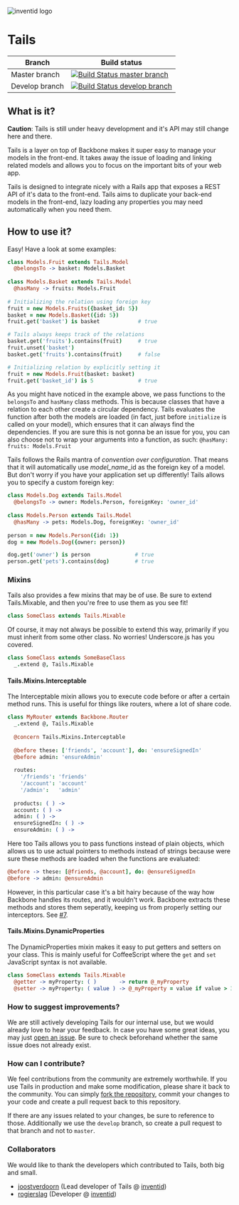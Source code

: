 ![inventid logo](https://s3-eu-west-1.amazonaws.com/static-inventid-nl/content/img/logo.png)

# Tails

|Branch|Build status|
|----|----|
|Master branch|[![Build Status master branch](https://travis-ci.org/inventid/tails.svg?branch=master)](https://travis-ci.org/inventid/tails)|
|Develop branch|[![Build Status develop branch](https://travis-ci.org/inventid/tails.svg?branch=develop)](https://travis-ci.org/inventid/tails)|

## What is it?

**Caution**: Tails is still under heavy development and it's API may still change here and there.

Tails is a layer on top of Backbone makes it super easy to manage your models in the front-end. It takes away the issue of loading and linking related models and allows you to focus on the important bits of your web app. 

Tails is designed to integrate nicely with a Rails app that exposes a REST API of it's data to the front-end. Tails aims to duplicate your back-end models in the front-end, lazy loading any properties you may need automatically when you need them.

## How to use it?

Easy! Have a look at some examples:

```CoffeeScript
class Models.Fruit extends Tails.Model
  @belongsTo -> basket: Models.Basket
  
class Models.Basket extends Tails.Model
  @hasMany -> fruits: Models.Fruit
  
# Initializing the relation using foreign key
fruit = new Models.Fruits({basket_id: 5})
basket = new Models.Basket({id: 5})
fruit.get('basket') is basket            # true

# Tails always keeps track of the relations 
basket.get('fruits').contains(fruit)     # true
fruit.unset('basket')
basket.get('fruits').contains(fruit)     # false

# Initializing relation by explicitly setting it
fruit = new Models.Fruit(basket: basket)
fruit.get('basket_id') is 5              # true
```
As you might have noticed in the example above, we pass functions to the `belongsTo` and `hasMany` class methods. This is because classes that have a relation to each other create a circular dependency. Tails evaluates the function after both the models are loaded (in fact, just before `initialize` is called on your model), which ensures that it can always find the dependencies. If you are sure this is not gonna be an issue for you, you can also choose not to wrap your arguments into a function, as such: `@hasMany: fruits: Models.Fruit`


Tails follows the Rails mantra of *convention over configuration*. That means that it will automatically use *model_name*_id as the foreign key of a model. But don't worry if you have your application set up differently! Tails allows you to specify a custom foreign key:

```CoffeeScript
class Models.Dog extends Tails.Model
  @belongsTo -> owner: Models.Person, foreignKey: 'owner_id'
  
class Models.Person extends Tails.Model
  @hasMany -> pets: Models.Dog, foreignKey: 'owner_id'
  
person = new Models.Person({id: 1})
dog = new Models.Dog({owner: person})

dog.get('owner') is person              # true
person.get('pets').contains(dog)        # true
```

### Mixins

Tails also provides a few mixins that may be of use. Be sure to extend Tails.Mixable, and then you're free to use them as you see fit!
```CoffeeScript
class SomeClass extends Tails.Mixable
```

Of course, it may not always be possible to extend this way, primarily if you must inherit from some other class. No worries! Underscore.js has you covered.
```CoffeeScript
class SomeClass extends SomeBaseClass
  _.extend @, Tails.Mixable
```

#### Tails.Mixins.Interceptable
The Interceptable mixin allows you to execute code before or after a certain method runs. This is useful for things like routers, where a lot of share code.

```CoffeeScript
class MyRouter extends Backbone.Router
  _.extend @, Tails.Mixable
  
  @concern Tails.Mixins.Interceptable
  
  @before these: ['friends', 'account'], do: 'ensureSignedIn'
  @before admin: 'ensureAdmin'
  
  routes: 
    '/friends': 'friends'
    '/account': 'account'
    '/admin':   'admin'
  
  products: ( ) ->
  account: ( ) ->
  admin: ( ) ->
  ensureSignedIn: ( ) ->
  ensureAdmin: ( ) ->
```
Here too Tails allows you to pass functions instead of plain objects, which allows us to use actual pointers to methods instead of strings because were sure these methods are loaded when the functions are evaluated: 
```CoffeeScript
@before -> these: [@friends, @account], do: @ensureSignedIn
@before -> admin: @ensureAdmin
```
However, in this particular case it's a bit hairy because of the way how Backbone handles its routes, and it wouldn't work. Backbone extracts these methods and stores them seperatly, keeping us from properly setting our interceptors. See [#7](https://github.com/inventid/tails/issues/7).

#### Tails.Mixins.DynamicProperties
The DynamicProperties mixin makes it easy to put getters and setters on your class. This is mainly useful for CoffeeScript where the `get` and `set` JavaScript syntax is not available.

```CoffeeScript
class SomeClass extends Tails.Mixable
  @getter -> myProperty: ( )       -> return @_myProperty
  @setter -> myProperty: ( value ) -> @_myProperty = value if value > 3
```

### How to suggest improvements?

We are still actively developing Tails for our internal use, but we would already love to hear your feedback. In case you have some great ideas, you may just [open an issue](https://github.com/inventid/tails/issues/new). Be sure to check beforehand whether the same issue does not already exist.

### How can I contribute?

We feel contributions from the community are extremely worthwhile. If you use Tails in production and make some modification, please share it back to the community. You can simply [fork the repository](/inventid/tails/fork), commit your changes to your code and create a pull request back to this repository.

If there are any issues related to your changes, be sure to reference to those. Additionally we use the `develop` branch, so create a pull request to that branch and not to `master`.

### Collaborators

We would like to thank the developers which contributed to Tails, both big and small.

- [joostverdoorn](https://github.com/joostverdoorn) (Lead developer of Tails @ [inventid](http://www.inventid.nl))
- [rogierslag](https://github.com/rogierslag) (Developer @ [inventid](http://www.inventid.nl))


